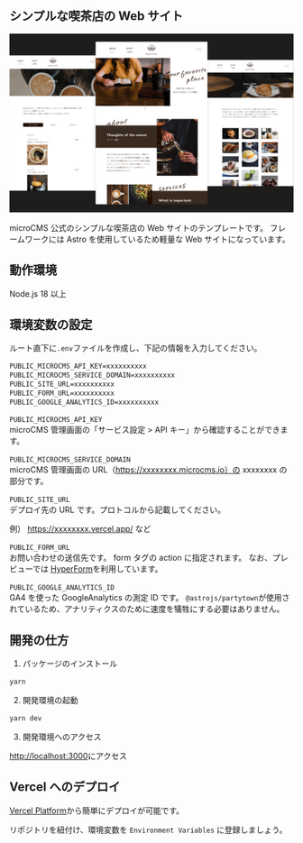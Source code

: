 ## シンプルな喫茶店の Web サイト

![](cover.png)

microCMS 公式のシンプルな喫茶店の Web サイトのテンプレートです。
フレームワークには Astro を使用しているため軽量な Web サイトになっています。

## 動作環境

Node.js 18 以上

## 環境変数の設定

ルート直下に`.env`ファイルを作成し、下記の情報を入力してください。

```
PUBLIC_MICROCMS_API_KEY=xxxxxxxxxx
PUBLIC_MICROCMS_SERVICE_DOMAIN=xxxxxxxxxx
PUBLIC_SITE_URL=xxxxxxxxxx
PUBLIC_FORM_URL=xxxxxxxxxx
PUBLIC_GOOGLE_ANALYTICS_ID=xxxxxxxxxx
```

`PUBLIC_MICROCMS_API_KEY`  
microCMS 管理画面の「サービス設定 > API キー」から確認することができます。

`PUBLIC_MICROCMS_SERVICE_DOMAIN`  
microCMS 管理画面の URL（https://xxxxxxxx.microcms.io）の xxxxxxxx の部分です。

`PUBLIC_SITE_URL`  
デプロイ先の URL です。プロトコルから記載してください。

例） https://xxxxxxxx.vercel.app/ など

`PUBLIC_FORM_URL`  
お問い合わせの送信先です。
form タグの action に指定されます。
なお、プレビューでは [HyperForm](https://hyperform.jp/)を利用しています。

`PUBLIC_GOOGLE_ANALYTICS_ID`  
GA4 を使った GoogleAnalytics の測定 ID です。
`@astrojs/partytown`が使用されているため、アナリティクスのために速度を犠牲にする必要はありません。

## 開発の仕方

1. パッケージのインストール

```bash
yarn
```

2. 開発環境の起動

```bash
yarn dev
```

3. 開発環境へのアクセス

[http://localhost:3000](http://localhost:3000)にアクセス

## Vercel へのデプロイ

[Vercel Platform](https://vercel.com/new)から簡単にデプロイが可能です。

リポジトリを紐付け、環境変数を `Environment Variables` に登録しましょう。
